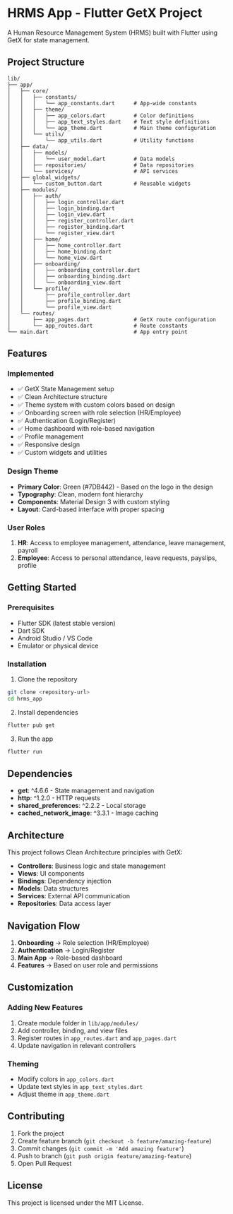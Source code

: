 # HRMS App - Flutter GetX Project

A Human Resource Management System (HRMS) built with Flutter using GetX for state management.

## Project Structure

```
lib/
├── app/
│   ├── core/
│   │   ├── constants/
│   │   │   └── app_constants.dart      # App-wide constants
│   │   ├── theme/
│   │   │   ├── app_colors.dart         # Color definitions
│   │   │   ├── app_text_styles.dart    # Text style definitions
│   │   │   └── app_theme.dart          # Main theme configuration
│   │   └── utils/
│   │       └── app_utils.dart          # Utility functions
│   ├── data/
│   │   ├── models/
│   │   │   └── user_model.dart         # Data models
│   │   ├── repositories/               # Data repositories
│   │   └── services/                   # API services
│   ├── global_widgets/
│   │   └── custom_button.dart          # Reusable widgets
│   ├── modules/
│   │   ├── auth/
│   │   │   ├── login_controller.dart
│   │   │   ├── login_binding.dart
│   │   │   ├── login_view.dart
│   │   │   ├── register_controller.dart
│   │   │   ├── register_binding.dart
│   │   │   └── register_view.dart
│   │   ├── home/
│   │   │   ├── home_controller.dart
│   │   │   ├── home_binding.dart
│   │   │   └── home_view.dart
│   │   ├── onboarding/
│   │   │   ├── onboarding_controller.dart
│   │   │   ├── onboarding_binding.dart
│   │   │   └── onboarding_view.dart
│   │   └── profile/
│   │       ├── profile_controller.dart
│   │       ├── profile_binding.dart
│   │       └── profile_view.dart
│   └── routes/
│       ├── app_pages.dart              # GetX route configuration
│       └── app_routes.dart             # Route constants
└── main.dart                           # App entry point
```

## Features

### Implemented
- ✅ GetX State Management setup
- ✅ Clean Architecture structure
- ✅ Theme system with custom colors based on design
- ✅ Onboarding screen with role selection (HR/Employee)
- ✅ Authentication (Login/Register)
- ✅ Home dashboard with role-based navigation
- ✅ Profile management
- ✅ Responsive design
- ✅ Custom widgets and utilities

### Design Theme
- **Primary Color**: Green (#7DB442) - Based on the logo in the design
- **Typography**: Clean, modern font hierarchy
- **Components**: Material Design 3 with custom styling
- **Layout**: Card-based interface with proper spacing

### User Roles
1. **HR**: Access to employee management, attendance, leave management, payroll
2. **Employee**: Access to personal attendance, leave requests, payslips, profile

## Getting Started

### Prerequisites
- Flutter SDK (latest stable version)
- Dart SDK
- Android Studio / VS Code
- Emulator or physical device

### Installation

1. Clone the repository
```bash
git clone <repository-url>
cd hrms_app
```

2. Install dependencies
```bash
flutter pub get
```

3. Run the app
```bash
flutter run
```

## Dependencies

- **get**: ^4.6.6 - State management and navigation
- **http**: ^1.2.0 - HTTP requests
- **shared_preferences**: ^2.2.2 - Local storage
- **cached_network_image**: ^3.3.1 - Image caching

## Architecture

This project follows Clean Architecture principles with GetX:

- **Controllers**: Business logic and state management
- **Views**: UI components
- **Bindings**: Dependency injection
- **Models**: Data structures
- **Services**: External API communication
- **Repositories**: Data access layer

## Navigation Flow

1. **Onboarding** → Role selection (HR/Employee)
2. **Authentication** → Login/Register
3. **Main App** → Role-based dashboard
4. **Features** → Based on user role and permissions

## Customization

### Adding New Features
1. Create module folder in `lib/app/modules/`
2. Add controller, binding, and view files
3. Register routes in `app_routes.dart` and `app_pages.dart`
4. Update navigation in relevant controllers

### Theming
- Modify colors in `app_colors.dart`
- Update text styles in `app_text_styles.dart`
- Adjust theme in `app_theme.dart`

## Contributing

1. Fork the project
2. Create feature branch (`git checkout -b feature/amazing-feature`)
3. Commit changes (`git commit -m 'Add amazing feature'`)
4. Push to branch (`git push origin feature/amazing-feature`)
5. Open Pull Request

## License

This project is licensed under the MIT License.
